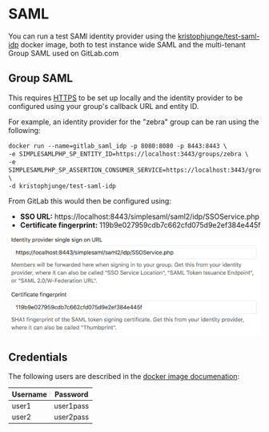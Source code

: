 # SAML

You can run a test SAMl identity provider using the [kristophjunge/test-saml-idp](https://hub.docker.com/r/kristophjunge/test-saml-idp/) docker image, both to test instance wide SAML and the multi-tenant Group SAML used on GitLab.com

## Group SAML

This requires [HTTPS](https.md) to be set up locally and the identity provider to be configured using your group's callback URL and entity ID.

For example, an identity provider for the "zebra" group can be ran using the following:

```shell
docker run --name=gitlab_saml_idp -p 8080:8080 -p 8443:8443 \
-e SIMPLESAMLPHP_SP_ENTITY_ID=https://localhost:3443/groups/zebra \
-e SIMPLESAMLPHP_SP_ASSERTION_CONSUMER_SERVICE=https://localhost:3443/groups/zebra/-/saml/callback \
-d kristophjunge/test-saml-idp
```

From GitLab this would then be configured using:

- **SSO URL:** https://localhost:8443/simplesaml/saml2/idp/SSOService.php
- **Certificate fingerprint:** 119b9e027959cdb7c662cfd075d9e2ef384e445f

![Group SAML Settings for Docker](img/group-saml-settings-for-docker.png
)

## Credentials

The following users are described in the [docker image documenation](https://hub.docker.com/r/kristophjunge/test-saml-idp/#usage):

| Username | Password |
| -------- | -------- |
| user1 | user1pass |
| user2 | user2pass |
